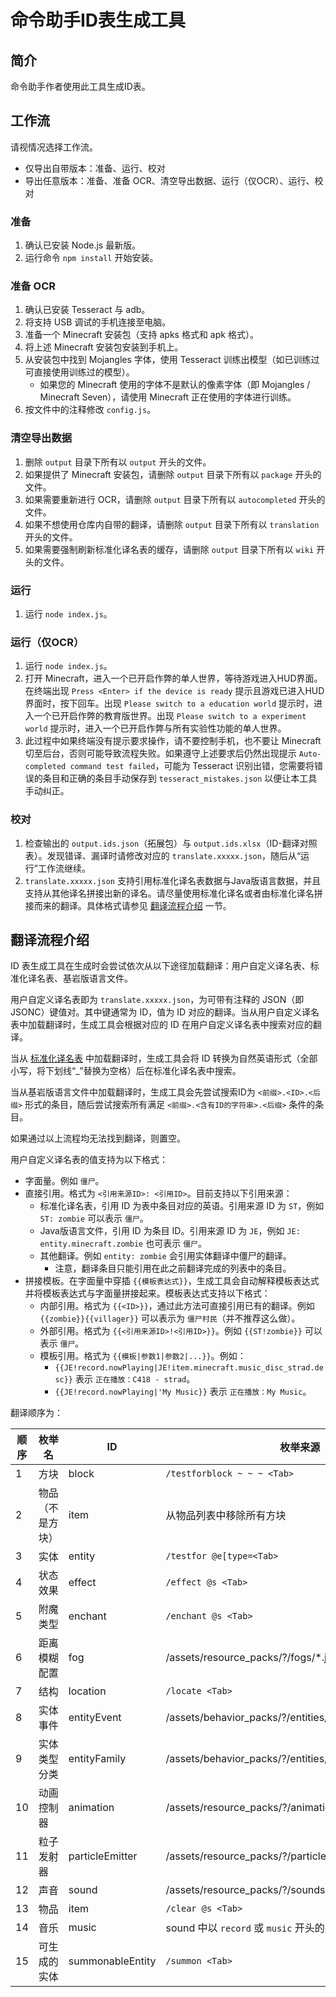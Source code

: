 # 命令助手ID表生成工具
## 简介
命令助手作者使用此工具生成ID表。

## 工作流
请视情况选择工作流。

- 仅导出自带版本：准备、运行、校对
- 导出任意版本：准备、准备 OCR、清空导出数据、运行（仅OCR）、运行、校对

### 准备
1. 确认已安装 Node.js 最新版。
2. 运行命令 `npm install` 开始安装。

### 准备 OCR
1. 确认已安装 Tesseract 与 adb。
2. 将支持 USB 调试的手机连接至电脑。
3. 准备一个 Minecraft 安装包（支持 apks 格式和 apk 格式）。
4. 将上述 Minecraft 安装包安装到手机上。
5. 从安装包中找到 Mojangles 字体，使用 Tesseract 训练出模型（如已训练过可直接使用训练过的模型）。
    - 如果您的 Minecraft 使用的字体不是默认的像素字体（即 Mojangles / Minecraft Seven），请使用 Minecraft 正在使用的字体进行训练。
6. 按文件中的注释修改 `config.js`。

### 清空导出数据
1. 删除 `output` 目录下所有以 `output` 开头的文件。
2. 如果提供了 Minecraft 安装包，请删除 `output` 目录下所有以 `package` 开头的文件。
3. 如果需要重新进行 OCR，请删除 `output` 目录下所有以 `autocompleted` 开头的文件。
4. 如果不想使用仓库内自带的翻译，请删除 `output` 目录下所有以 `translation` 开头的文件。
5. 如果需要强制刷新标准化译名表的缓存，请删除 `output` 目录下所有以 `wiki` 开头的文件。

### 运行
1. 运行 `node index.js`。

### 运行（仅OCR）
1. 运行 `node index.js`。
2. 打开 Minecraft，进入一个已开启作弊的单人世界，等待游戏进入HUD界面。在终端出现 `Press <Enter> if the device is ready` 提示且游戏已进入HUD界面时，按下回车。出现 `Please switch to a education world` 提示时，进入一个已开启作弊的教育版世界。出现 `Please switch to a experiment world` 提示时，进入一个已开启作弊与所有实验性功能的单人世界。
3. 此过程中如果终端没有提示要求操作，请不要控制手机，也不要让 Minecraft 切至后台，否则可能导致流程失败。如果遵守上述要求后仍然出现提示 `Auto-completed command test failed`，可能为 Tesseract 识别出错，您需要将错误的条目和正确的条目手动保存到 `tesseract_mistakes.json` 以便让本工具手动纠正。

### 校对
1. 检查输出的 `output.ids.json`（拓展包）与 `output.ids.xlsx`（ID-翻译对照表）。发现错译、漏译时请修改对应的 `translate.xxxxx.json`，随后从“运行”工作流继续。
2. `translate.xxxxx.json` 支持引用标准化译名表数据与Java版语言数据，并且支持从其他译名拼接出新的译名。请尽量使用标准化译名或者由标准化译名拼接而来的翻译。具体格式请参见 [翻译流程介绍](#翻译流程介绍) 一节。

## 翻译流程介绍

ID 表生成工具在生成时会尝试依次从以下途径加载翻译：用户自定义译名表、标准化译名表、基岩版语言文件。

用户自定义译名表即为 `translate.xxxxx.json`，为可带有注释的 JSON（即 JSONC）键值对。其中键通常为 ID，值为 ID 对应的翻译。当从用户自定义译名表中加载翻译时，生成工具会根据对应的 ID 在用户自定义译名表中搜索对应的翻译。

当从 [标准化译名表](https://minecraft.fandom.com/zh/wiki/Minecraft_Wiki:%E8%AF%91%E5%90%8D%E6%A0%87%E5%87%86%E5%8C%96) 中加载翻译时，生成工具会将 ID 转换为自然英语形式（全部小写，将下划线“_”替换为空格）后在标准化译名表中搜索。

当从基岩版语言文件中加载翻译时，生成工具会先尝试搜索ID为 `<前缀>.<ID>.<后缀>` 形式的条目，随后尝试搜索所有满足 `<前缀>.<含有ID的字符串>.<后缀>` 条件的条目。

如果通过以上流程均无法找到翻译，则置空。

用户自定义译名表的值支持为以下格式：

- 字面量。例如 `僵尸`。
- 直接引用。格式为 `<引用来源ID>: <引用ID>`。目前支持以下引用来源：
    - 标准化译名表，引用 ID 为表中条目对应的英语。引用来源 ID 为 `ST`，例如 `ST: zombie` 可以表示 `僵尸`。
    - Java版语言文件，引用 ID 为条目 ID。引用来源 ID 为 `JE`，例如 `JE: entity.minecraft.zombie` 也可表示 `僵尸`。
    - 其他翻译。例如 `entity: zombie` 会引用实体翻译中僵尸的翻译。
        - 注意，翻译条目只能引用在此之前翻译完成的列表中的条目。
- 拼接模板。在字面量中穿插 `{{模板表达式}}`，生成工具会自动解释模板表达式并将模板表达式与字面量拼接起来。模板表达式支持以下格式：
    - 内部引用。格式为 `{{<ID>}}`，通过此方法可直接引用已有的翻译。例如 `{{zombie}}{{villager}}` 可以表示为 `僵尸村民`（并不推荐这么做）。
    - 外部引用。格式为 `{{<引用来源ID>!<引用ID>}}`。例如 `{{ST!zombie}}` 可以表示 `僵尸`。
    - 模板引用。格式为 `{{模板|参数1|参数2|...}}`。例如：
        - `{{JE!record.nowPlaying|JE!item.minecraft.music_disc_strad.desc}}` 表示 `正在播放：C418 - strad`。
        - `{{JE!record.nowPlaying|'My Music}}` 表示 `正在播放：My Music`。

翻译顺序为：

|顺序|枚举名|ID|枚举来源|
|---|---|---|---|
|1|方块|block|`/testforblock ~ ~ ~ <Tab>`|
|2|物品（不是方块）|item|从物品列表中移除所有方块|
|3|实体|entity|`/testfor @e[type=<Tab>`|
|4|状态效果|effect|`/effect @s <Tab>`|
|5|附魔类型|enchant|`/enchant @s <Tab>`|
|6|距离模糊配置|fog|/assets/resource_packs/?/fogs/*.json|
|7|结构|location|`/locate <Tab>`|
|8|实体事件|entityEvent|/assets/behavior_packs/?/entities/*.json|
|9|实体类型分类|entityFamily|/assets/behavior_packs/?/entities/*.json|
|10|动画控制器|animation|/assets/resource_packs/?/animations/*.json|
|11|粒子发射器|particleEmitter|/assets/resource_packs/?/particles/*.json|
|12|声音|sound|/assets/resource_packs/?/sounds/sound_definitions.json|
|13|物品|item|`/clear @s <Tab>`|
|14|音乐|music|sound 中以 `record` 或 `music` 开头的条目|
|15|可生成的实体|summonableEntity|`/summon <Tab>`|
